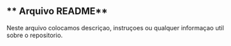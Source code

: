 ## ** Arquivo README**
Neste arquivo colocamos descriçao, instruçoes
ou qualquer informaçao util sobre o repositorio.